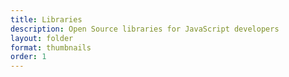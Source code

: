 ```yaml
---
title: Libraries
description: Open Source libraries for JavaScript developers
layout: folder
format: thumbnails
order: 1
---
```

